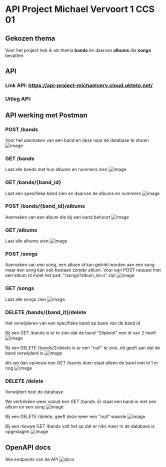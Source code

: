 # API Project Michael Vervoort 1 CCS 01

## Gekozen thema
Voor het project heb ik als thema **bands** en daarvan **albums** die **songs** bevatten.

## API
### Link API: https://api-project-michaelverv.cloud.okteto.net/
### Uitleg API:

## API werking met Postman
### POST /bands

Voor het aanmaken van een band en deze naar de database te sturen
![image](https://github.com/michaelverv/api_project/assets/113921262/8f89ce76-0361-48c5-bb60-d91e2c861dc4)

### GET /bands

Laat alle bands met hun albums en nummers zien
![image](https://github.com/michaelverv/api_project/assets/113921262/7e532885-9ffb-4734-9a11-8912b89a9b18)

### GET /bands/{band_id}

Laat een specifieke band zien en daarvan de albums en nummers
![image](https://github.com/michaelverv/api_project/assets/113921262/6040ee15-1545-4e04-b833-efe6d3a629f4)

### POST /bands/{band_id}/albums

Aanmaken van een album die bij een band behoort
![image](https://github.com/michaelverv/api_project/assets/113921262/16b08bff-850f-48e1-bd82-81af3f38bb28)

### GET /albums

Laat alle albums zien
![image](https://github.com/michaelverv/api_project/assets/113921262/4bfb6bc8-bd37-4e68-8431-9d9140c9c7e0)

### POST /songs

Aanmaken van een song, een album id kan gelinkt worden aan een song maar een song kan ook bestaan zonder album. Voor een POST request met een album id moet het pad: "/songs?album_id=n" zijn
![image](https://github.com/michaelverv/api_project/assets/113921262/72f7ef69-bc47-4d69-90d2-fdafb4864d85)

### GET /songs

Laat alle songs zien
![image](https://github.com/michaelverv/api_project/assets/113921262/b7dbaeb5-872e-4ae1-b01e-8dfa3647b337)

### DELETE /bands/{band_it}/delete

Het verwijderen van een specifieke band op basis van de band id

Bij een GET /bands is er te zien dat de band "Slipknot" een id van 2 heeft
![image](https://github.com/michaelverv/api_project/assets/113921262/21f930fb-68ee-4de2-90ec-6fa78e903c08)

Bij een DELETE /bands/2/delete is er een "null" te zien, dit geeft aan dat de band verwijderd is
![image](https://github.com/michaelverv/api_project/assets/113921262/a6265b46-3fd3-4558-8b51-a92a769396c7)

Als we dan opnieuw een GET /bands doen staat alleen de band met id 1 er nog
![image](https://github.com/michaelverv/api_project/assets/113921262/b4d2631b-0a0d-4c08-bbc5-150d240d8d8e)

### DELETE /delete
Verwijdert heel de database

We vertrekken weer vanuit een GET /bands. Er staat een band in met een album en een song
![image](https://github.com/michaelverv/api_project/assets/113921262/b4d2631b-0a0d-4c08-bbc5-150d240d8d8e)

Bij een DELETE /delete, geeft deze weer een "null" waarde
![image](https://github.com/michaelverv/api_project/assets/113921262/c8ff27a5-e752-4e5d-8972-8bc04f9ac077)

Bij een nieuwe GET /bands valt het op dat er niks meer in de database is opgeslagen
![image](https://github.com/michaelverv/api_project/assets/113921262/2bdff632-4f67-483e-9ad4-292f3a999926)

## OpenAPI docs
Alle endpoints van de API
![docs](https://github.com/michaelverv/api_project/assets/113921262/b2ca89c1-7d7f-48e4-a988-12f3e8a78f6d)
